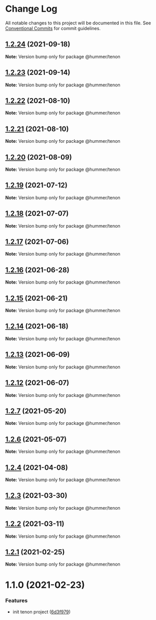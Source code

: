 # Change Log

All notable changes to this project will be documented in this file.
See [Conventional Commits](https://conventionalcommits.org) for commit guidelines.

## [1.2.24](https://github.com.cnpmjs.org/didi/Hummer/compare/@hummer/tenon@1.2.23...@hummer/tenon@1.2.24) (2021-09-18)

**Note:** Version bump only for package @hummer/tenon





## [1.2.23](https://github.com.cnpmjs.org/didi/Hummer/compare/@hummer/tenon@1.2.22...@hummer/tenon@1.2.23) (2021-09-14)

**Note:** Version bump only for package @hummer/tenon





## [1.2.22](https://github.com.cnpmjs.org/didi/Hummer/compare/@hummer/tenon@1.2.21...@hummer/tenon@1.2.22) (2021-08-10)

**Note:** Version bump only for package @hummer/tenon





## [1.2.21](https://github.com.cnpmjs.org/didi/Hummer/compare/@hummer/tenon@1.2.20...@hummer/tenon@1.2.21) (2021-08-10)

**Note:** Version bump only for package @hummer/tenon





## [1.2.20](https://github.com.cnpmjs.org/didi/Hummer/compare/@hummer/tenon@1.2.19...@hummer/tenon@1.2.20) (2021-08-09)

**Note:** Version bump only for package @hummer/tenon





## [1.2.19](https://github.com/didi/Hummer/compare/@hummer/tenon@1.2.18...@hummer/tenon@1.2.19) (2021-07-12)

**Note:** Version bump only for package @hummer/tenon





## [1.2.18](https://github.com/didi/Hummer/compare/@hummer/tenon@1.2.17...@hummer/tenon@1.2.18) (2021-07-07)

**Note:** Version bump only for package @hummer/tenon





## [1.2.17](https://github.com/didi/Hummer/compare/@hummer/tenon@1.2.16...@hummer/tenon@1.2.17) (2021-07-06)

**Note:** Version bump only for package @hummer/tenon





## [1.2.16](https://github.com/didi/Hummer/compare/@hummer/tenon@1.2.15...@hummer/tenon@1.2.16) (2021-06-28)

**Note:** Version bump only for package @hummer/tenon





## [1.2.15](https://github.com/didi/Hummer/compare/@hummer/tenon@1.2.14...@hummer/tenon@1.2.15) (2021-06-21)

**Note:** Version bump only for package @hummer/tenon





## [1.2.14](https://github.com/didi/Hummer/compare/@hummer/tenon@1.2.13...@hummer/tenon@1.2.14) (2021-06-18)

**Note:** Version bump only for package @hummer/tenon





## [1.2.13](https://github.com/didi/Hummer/compare/@hummer/tenon@1.2.12...@hummer/tenon@1.2.13) (2021-06-09)

**Note:** Version bump only for package @hummer/tenon





## [1.2.12](https://github.com/didi/Hummer/compare/@hummer/tenon@1.2.11...@hummer/tenon@1.2.12) (2021-06-07)

**Note:** Version bump only for package @hummer/tenon





## [1.2.7](https://github.com/didi/Hummer/compare/tenon_1.2.2...tenon_1.2.7) (2021-05-20)

**Note:** Version bump only for package @hummer/tenon





## [1.2.6](https://github.com/didi/Hummer/compare/tenon_1.2.2...tenon_1.2.6) (2021-05-07)

**Note:** Version bump only for package @hummer/tenon





## [1.2.4](https://github.com/didi/Hummer/compare/tenon_1.2.2...tenon_1.2.4) (2021-04-08)

**Note:** Version bump only for package @hummer/tenon





## [1.2.3](https://github.com/didi/Hummer/compare/tenon_1.2.2...tenon_1.2.3) (2021-03-30)

**Note:** Version bump only for package @hummer/tenon





## [1.2.2](https://github.com/didi/Hummer/compare/tenon_1.2.1...tenon_1.2.2) (2021-03-11)

**Note:** Version bump only for package @hummer/tenon





## [1.2.1](https://github.com/didi/Hummer/compare/tenon_1.2.0...tenon_1.2.1) (2021-02-25)

**Note:** Version bump only for package @hummer/tenon





# 1.1.0 (2021-02-23)


### Features

* init tenon project ([6d3f979](https://github.com/didi/Hummer/commit/6d3f97983f4174dc1591e67cc1183862785d1ccc))
